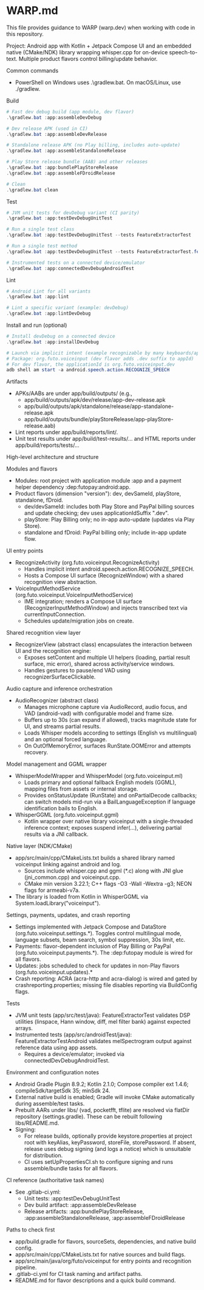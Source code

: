# WARP.md

This file provides guidance to WARP (warp.dev) when working with code in this repository.

Project: Android app with Kotlin + Jetpack Compose UI and an embedded native (CMake/NDK) library wrapping whisper.cpp for on-device speech-to-text. Multiple product flavors control billing/update behavior.

Common commands
- PowerShell on Windows uses .\gradlew.bat. On macOS/Linux, use ./gradlew.

Build

```powershell path=null start=null
# Fast dev debug build (app module, dev flavor)
.\gradlew.bat :app:assembleDevDebug

# Dev release APK (used in CI)
.\gradlew.bat :app:assembleDevRelease

# Standalone release APK (no Play billing, includes auto-update)
.\gradlew.bat :app:assembleStandaloneRelease

# Play Store release bundle (AAB) and other releases
.\gradlew.bat :app:bundlePlayStoreRelease
.\gradlew.bat :app:assembleFDroidRelease

# Clean
.\gradlew.bat clean
```

Test

```powershell path=null start=null
# JVM unit tests for devDebug variant (CI parity)
.\gradlew.bat :app:testDevDebugUnitTest

# Run a single test class
.\gradlew.bat :app:testDevDebugUnitTest --tests FeatureExtractorTest

# Run a single test method
.\gradlew.bat :app:testDevDebugUnitTest --tests FeatureExtractorTest.featureExtractor_TestLinspace

# Instrumented tests on a connected device/emulator
.\gradlew.bat :app:connectedDevDebugAndroidTest
```

Lint

```powershell path=null start=null
# Android Lint for all variants
.\gradlew.bat :app:lint

# Lint a specific variant (example: devDebug)
.\gradlew.bat :app:lintDevDebug
```

Install and run (optional)

```powershell path=null start=null
# Install devDebug on a connected device
.\gradlew.bat :app:installDevDebug

# Launch via implicit intent (example recognizable by many keyboards/apps)
# Package: org.futo.voiceinput (dev flavor adds .dev suffix to appId)
# For dev flavor, the applicationId is org.futo.voiceinput.dev
adb shell am start -a android.speech.action.RECOGNIZE_SPEECH
```

Artifacts
- APKs/AABs are under app/build/outputs/ (e.g.,
  - app/build/outputs/apk/dev/release/app-dev-release.apk
  - app/build/outputs/apk/standalone/release/app-standalone-release.apk
  - app/build/outputs/bundle/playStoreRelease/app-playStore-release.aab)
- Lint reports under app/build/reports/lint/.
- Unit test results under app/build/test-results/… and HTML reports under app/build/reports/tests/…

High-level architecture and structure

Modules and flavors
- Modules: root project with application module :app and a payment helper dependency :dep:futopay:android:app.
- Product flavors (dimension "version"): dev, devSameId, playStore, standalone, fDroid.
  - dev/devSameId: includes both Play Store and PayPal billing sources and update checking; dev uses applicationIdSuffix ".dev".
  - playStore: Play Billing only; no in-app auto-update (updates via Play Store).
  - standalone and fDroid: PayPal billing only; include in-app update flow.

UI entry points
- RecognizeActivity (org.futo.voiceinput.RecognizeActivity)
  - Handles implicit intent android.speech.action.RECOGNIZE_SPEECH.
  - Hosts a Compose UI surface (RecognizeWindow) with a shared recognition view abstraction.
- VoiceInputMethodService (org.futo.voiceinput.VoiceInputMethodService)
  - IME integration; renders a Compose UI surface (RecognizerInputMethodWindow) and injects transcribed text via currentInputConnection.
  - Schedules update/migration jobs on create.

Shared recognition view layer
- RecognizerView (abstract class) encapsulates the interaction between UI and the recognition engine:
  - Exposes setContent and multiple UI helpers (loading, partial result surface, mic error), shared across activity/service windows.
  - Handles gestures to pause/end VAD using recognizerSurfaceClickable.

Audio capture and inference orchestration
- AudioRecognizer (abstract class)
  - Manages microphone capture via AudioRecord, audio focus, and VAD (android-vad) with configurable model and frame size.
  - Buffers up to 30s (can expand if allowed), tracks magnitude state for UI, and streams partial results.
  - Loads Whisper models according to settings (English vs multilingual) and an optional forced language.
  - On OutOfMemoryError, surfaces RunState.OOMError and attempts recovery.

Model management and GGML wrapper
- WhisperModelWrapper and WhisperModel (org.futo.voiceinput.ml)
  - Loads primary and optional fallback English models (GGML), mapping files from assets or internal storage.
  - Provides onStatusUpdate (RunState) and onPartialDecode callbacks; can switch models mid-run via a BailLanguageException if language identification bails to English.
- WhisperGGML (org.futo.voiceinput.ggml)
  - Kotlin wrapper over native library voiceinput with a single-threaded inference context; exposes suspend infer(...), delivering partial results via a JNI callback.

Native layer (NDK/CMake)
- app/src/main/cpp/CMakeLists.txt builds a shared library named voiceinput linking against android and log.
  - Sources include whisper.cpp and ggml (*.c) along with JNI glue (jni_common.cpp) and voiceinput.cpp.
  - CMake min version 3.22.1; C++ flags -O3 -Wall -Wextra -g3; NEON flags for armeabi-v7a.
- The library is loaded from Kotlin in WhisperGGML via System.loadLibrary("voiceinput").

Settings, payments, updates, and crash reporting
- Settings implemented with Jetpack Compose and DataStore (org.futo.voiceinput.settings.*). Toggles control multilingual mode, language subsets, beam search, symbol suppression, 30s limit, etc.
- Payments: flavor-dependent inclusion of Play Billing or PayPal (org.futo.voiceinput.payments.*). The :dep:futopay module is wired for all flavors.
- Updates: jobs scheduled to check for updates in non-Play flavors (org.futo.voiceinput.updates).* 
- Crash reporting: ACRA (acra-http and acra-dialog) is wired and gated by crashreporting.properties; missing file disables reporting via BuildConfig flags.

Tests
- JVM unit tests (app/src/test/java): FeatureExtractorTest validates DSP utilities (linspace, Hann window, diff, mel filter bank) against expected arrays.
- Instrumented tests (app/src/androidTest/java): FeatureExtractorTestAndroid validates melSpectrogram output against reference data using app assets.
  - Requires a device/emulator; invoked via connectedDevDebugAndroidTest.

Environment and configuration notes
- Android Gradle Plugin 8.9.2; Kotlin 2.1.0; Compose compiler ext 1.4.6; compileSdk/targetSdk 35; minSdk 24.
- External native build is enabled; Gradle will invoke CMake automatically during assemble/test tasks.
- Prebuilt AARs under libs/ (vad, pocketfft, tflite) are resolved via flatDir repository (settings.gradle). These can be rebuilt following libs/README.md.
- Signing:
  - For release builds, optionally provide keystore.properties at project root with keyAlias, keyPassword, storeFile, storePassword. If absent, release uses debug signing (and logs a notice) which is unsuitable for distribution.
  - CI uses setUpPropertiesCI.sh to configure signing and runs assemble/bundle tasks for all flavors.

CI reference (authoritative task names)
- See .gitlab-ci.yml:
  - Unit tests: :app:testDevDebugUnitTest
  - Dev build artifact: :app:assembleDevRelease
  - Release artifacts: :app:bundlePlayStoreRelease, :app:assembleStandaloneRelease, :app:assembleFDroidRelease

Paths to check first
- app/build.gradle for flavors, sourceSets, dependencies, and native build config.
- app/src/main/cpp/CMakeLists.txt for native sources and build flags.
- app/src/main/java/org/futo/voiceinput for entry points and recognition pipeline.
- .gitlab-ci.yml for CI task naming and artifact paths.
- README.md for flavor descriptions and a quick build command.

